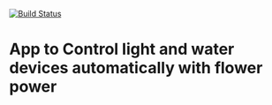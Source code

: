 [![Build Status](https://travis-ci.org/Dlotan/flower-master-fab.svg?branch=master)](https://travis-ci.org/Dlotan/flower-master-fab)

App to Control light and water devices automatically with flower power
===================================

